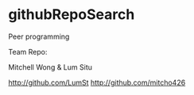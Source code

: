 # githubRepoSearch

Peer programming

Team Repo:

Mitchell Wong & Lum Situ

http://github.com/LumSt
http://github.com/mitcho426
